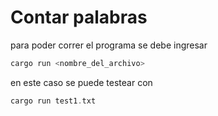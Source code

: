# Contar palabras

para poder correr el programa se debe ingresar
```rust
cargo run <nombre_del_archivo>
```

en este caso se puede testear con 
```rust
cargo run test1.txt
```